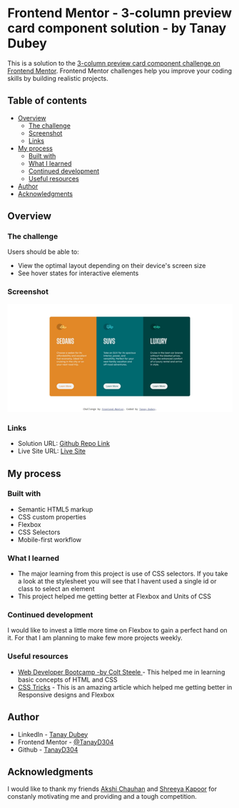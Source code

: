 # Frontend Mentor - 3-column preview card component solution - by Tanay Dubey

This is a solution to the [3-column preview card component challenge on Frontend Mentor](https://www.frontendmentor.io/challenges/3column-preview-card-component-pH92eAR2-). Frontend Mentor challenges help you improve your coding skills by building realistic projects. 

## Table of contents

- [Overview](#overview)
  - [The challenge](#the-challenge)
  - [Screenshot](#screenshot)
  - [Links](#links)
- [My process](#my-process)
  - [Built with](#built-with)
  - [What I learned](#what-i-learned)
  - [Continued development](#continued-development)
  - [Useful resources](#useful-resources)
- [Author](#author)
- [Acknowledgments](#acknowledgments)

## Overview

### The challenge

Users should be able to:

- View the optimal layout depending on their device's screen size
- See hover states for interactive elements

### Screenshot

![Responsive Site Look](/design/capture.jpg)


### Links

- Solution URL: [Github Repo Link](https://github.com/TanayD304/ThreeColumnPreviewCardComponent)
- Live Site URL: [Live Site](https://vigilant-cori-ad8bf5.netlify.app/)

## My process

### Built with

- Semantic HTML5 markup
- CSS custom properties
- Flexbox
- CSS Selectors
- Mobile-first workflow

### What I learned

- The major learning from this project is use of CSS selectors. If you take a look at the stylesheet you will see that I havent used a single id or class to select an element
- This project helped me getting better at Flexbox and Units of CSS

### Continued development

I would like to invest a little more time on Flexbox to gain a perfect hand on it. For that I am planning to make few more projects weekly.

### Useful resources

- [Web Developer Bootcamp -by Colt Steele ](https://www.udemy.com/course/the-web-developer-bootcamp/) - This helped me in learning basic concepts of HTML and CSS
- [CSS Tricks](https://css-tricks.com/) - This is an amazing article which helped me getting better in Responsive designs and Flexbox

## Author

- LinkedIn - [Tanay Dubey](https://www.linkedin.com/in/tanay-dubey-td304/)
- Frontend Mentor - [@TanayD304](https://www.frontendmentor.io/profile/TanayD304)
- Github - [TanayD304](https://github.com/TanayD304)

## Acknowledgments

I would like to thank my friends [Akshi Chauhan](https://www.linkedin.com/in/akshi-chauhan-8783811b1/) and [Shreeya Kapoor](https://www.linkedin.com/in/shreeya-kapoor-0512/) for constanly motivating me and providing and a tough competition.
